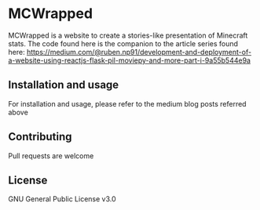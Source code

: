 # MCWrapped

MCWrapped is a website to create a stories-like presentation of Minecraft stats. The code found here is the companion to the article series found here:
https://medium.com/@ruben.np91/development-and-deployment-of-a-website-using-reactjs-flask-pil-moviepy-and-more-part-i-9a55b544e9a

## Installation and usage

For installation and usage, please refer to the medium blog posts referred above

## Contributing
Pull requests are welcome

## License
GNU General Public License v3.0
